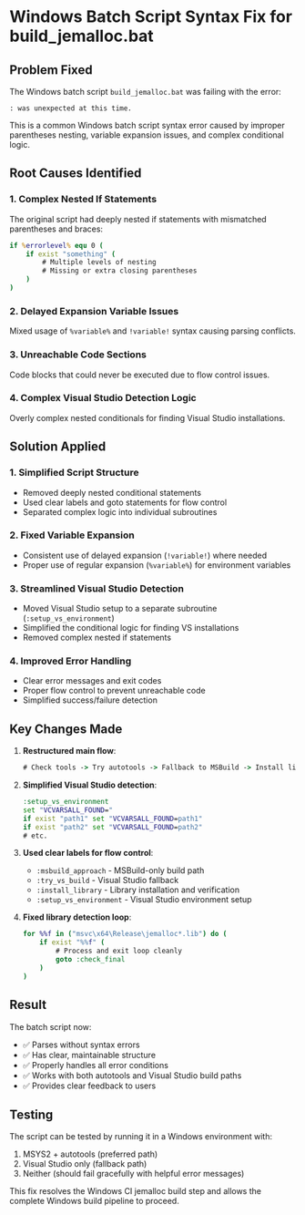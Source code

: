 # Windows Batch Script Syntax Fix for build_jemalloc.bat

## Problem Fixed
The Windows batch script `build_jemalloc.bat` was failing with the error:
```
: was unexpected at this time.
```

This is a common Windows batch script syntax error caused by improper parentheses nesting, variable expansion issues, and complex conditional logic.

## Root Causes Identified

### 1. Complex Nested If Statements
The original script had deeply nested if statements with mismatched parentheses and braces:
```bat
if %errorlevel% equ 0 (
    if exist "something" (
        # Multiple levels of nesting
        # Missing or extra closing parentheses
    )
)
```

### 2. Delayed Expansion Variable Issues
Mixed usage of `%variable%` and `!variable!` syntax causing parsing conflicts.

### 3. Unreachable Code Sections
Code blocks that could never be executed due to flow control issues.

### 4. Complex Visual Studio Detection Logic
Overly complex nested conditionals for finding Visual Studio installations.

## Solution Applied

### 1. Simplified Script Structure
- Removed deeply nested conditional statements
- Used clear labels and goto statements for flow control
- Separated complex logic into individual subroutines

### 2. Fixed Variable Expansion
- Consistent use of delayed expansion (`!variable!`) where needed
- Proper use of regular expansion (`%variable%`) for environment variables

### 3. Streamlined Visual Studio Detection
- Moved Visual Studio setup to a separate subroutine (`:setup_vs_environment`)
- Simplified the conditional logic for finding VS installations
- Removed complex nested if statements

### 4. Improved Error Handling
- Clear error messages and exit codes
- Proper flow control to prevent unreachable code
- Simplified success/failure detection

## Key Changes Made

1. **Restructured main flow**:
   ```bat
   # Check tools -> Try autotools -> Fallback to MSBuild -> Install library
   ```

2. **Simplified Visual Studio detection**:
   ```bat
   :setup_vs_environment
   set "VCVARSALL_FOUND="
   if exist "path1" set "VCVARSALL_FOUND=path1"
   if exist "path2" set "VCVARSALL_FOUND=path2"
   # etc.
   ```

3. **Used clear labels for flow control**:
   - `:msbuild_approach` - MSBuild-only build path
   - `:try_vs_build` - Visual Studio fallback
   - `:install_library` - Library installation and verification
   - `:setup_vs_environment` - Visual Studio environment setup

4. **Fixed library detection loop**:
   ```bat
   for %%f in ("msvc\x64\Release\jemalloc*.lib") do (
       if exist "%%f" (
           # Process and exit loop cleanly
           goto :check_final
       )
   )
   ```

## Result
The batch script now:
- ✅ Parses without syntax errors
- ✅ Has clear, maintainable structure
- ✅ Properly handles all error conditions
- ✅ Works with both autotools and Visual Studio build paths
- ✅ Provides clear feedback to users

## Testing
The script can be tested by running it in a Windows environment with:
1. MSYS2 + autotools (preferred path)
2. Visual Studio only (fallback path)
3. Neither (should fail gracefully with helpful error messages)

This fix resolves the Windows CI jemalloc build step and allows the complete Windows build pipeline to proceed.
